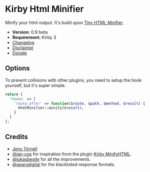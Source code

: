 # Kirby Html Minifier

Minify your html output. It's build upon [Tiny HTML Minifier](https://github.com/jenstornell/tiny-html-minifier).

- **Version:** 0.9 beta
- **Requirement:** Kirby 3
- [Changelog](docs/changelog.md)
- [Disclaimer](https://devonera.se/docs/disclaimer/?user=jenstornell&plugin=kirby-html-minifier)
- [Donate](https://devonera.se/docs/donate/?user=jenstornell&plugin=kirby-html-minifier)

## Options

To prevent collisions with other plugins, you need to setup the hook yourself, but it's super simple.

```php
return [
  'hooks' => [
    'route:after' => function($route, $path, $method, $result) {
      HtmlMinifier::minify($result);
    }
  ]
];
```

## Credits

- [Jens Törnell](https://github.com/jenstornell)
- [@ian-cox](https://github.com/ian-cox) for inspiration from the plugin [Kirby MinifyHTML](https://github.com/ian-cox/Kirby-MinifyHTML).
- [@lukasbestle](https://github.com/lukasbestle) for all the improvements.
- [@gearsdigital](https://github.com/gearsdigital) for the blacklisted response formats.